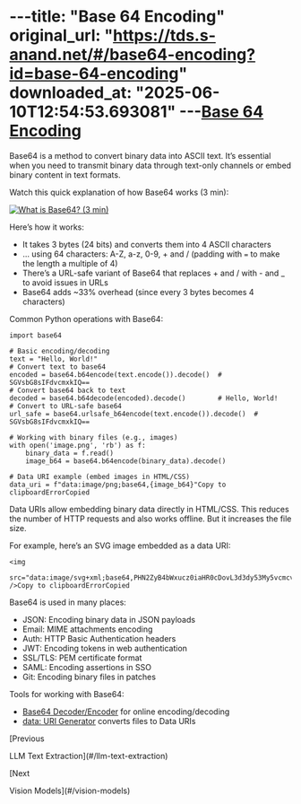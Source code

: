 ---title: "Base 64 Encoding"
original_url: "https://tds.s-anand.net/#/base64-encoding?id=base-64-encoding"
downloaded_at: "2025-06-10T12:54:53.693081"
---[Base 64 Encoding](#/base64-encoding?id=base-64-encoding)
=========================================================

Base64 is a method to convert binary data into ASCII text. It’s essential when you need to transmit binary data through text-only channels or embed binary content in text formats.

Watch this quick explanation of how Base64 works (3 min):

[![What is Base64? (3 min)](https://i.ytimg.com/vi_webp/8qkxeZmKmOY/sddefault.webp)](https://youtu.be/8qkxeZmKmOY)

Here’s how it works:

* It takes 3 bytes (24 bits) and converts them into 4 ASCII characters
* … using 64 characters: A-Z, a-z, 0-9, + and / (padding with `=` to make the length a multiple of 4)
* There’s a URL-safe variant of Base64 that replaces + and / with - and \_ to avoid issues in URLs
* Base64 adds ~33% overhead (since every 3 bytes becomes 4 characters)

Common Python operations with Base64:

```
import base64

# Basic encoding/decoding
text = "Hello, World!"
# Convert text to base64
encoded = base64.b64encode(text.encode()).decode()  # SGVsbG8sIFdvcmxkIQ==
# Convert base64 back to text
decoded = base64.b64decode(encoded).decode()        # Hello, World!
# Convert to URL-safe base64
url_safe = base64.urlsafe_b64encode(text.encode()).decode()  # SGVsbG8sIFdvcmxkIQ==

# Working with binary files (e.g., images)
with open('image.png', 'rb') as f:
    binary_data = f.read()
    image_b64 = base64.b64encode(binary_data).decode()

# Data URI example (embed images in HTML/CSS)
data_uri = f"data:image/png;base64,{image_b64}"Copy to clipboardErrorCopied
```

Data URIs allow embedding binary data directly in HTML/CSS. This reduces the number of HTTP requests and also works offline. But it increases the file size.

For example, here’s an SVG image embedded as a data URI:

```
<img
  src="data:image/svg+xml;base64,PHN2ZyB4bWxucz0iaHR0cDovL3d3dy53My5vcmcvMjAwMC9zdmciIHZpZXdCb3g9IjAgMCAzMiAzMiI+PGNpcmNsZSBjeD0iMTYiIGN5PSIxNiIgcj0iMTUiIGZpbGw9IiMyNTYzZWIiLz48cGF0aCBmaWxsPSIjZmZmIiBkPSJtMTYgNyAyIDcgNyAyLTcgMi0yIDctMi03LTctMiA3LTJaIi8+PC9zdmc+"
/>Copy to clipboardErrorCopied
```

Base64 is used in many places:

* JSON: Encoding binary data in JSON payloads
* Email: MIME attachments encoding
* Auth: HTTP Basic Authentication headers
* JWT: Encoding tokens in web authentication
* SSL/TLS: PEM certificate format
* SAML: Encoding assertions in SSO
* Git: Encoding binary files in patches

Tools for working with Base64:

* [Base64 Decoder/Encoder](https://www.base64decode.org/) for online encoding/decoding
* [data: URI Generator](https://dopiaza.org/tools/datauri/index.php) converts files to Data URIs

[Previous

LLM Text Extraction](#/llm-text-extraction)

[Next

Vision Models](#/vision-models)